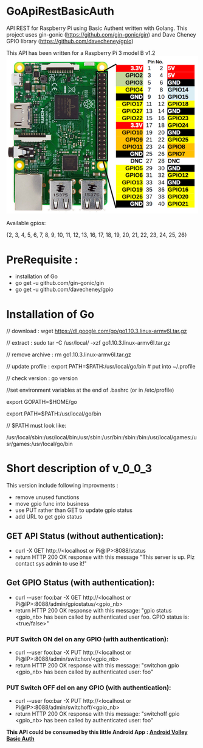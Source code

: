 # GoApiRestBasicAuth
API REST for Raspberry Pi using Basic Authent written with Golang. 
This project uses gin-gonic (https://github.com/gin-gonic/gin) and Dave Cheney GPIO library (https://github.com/davecheney/gpio)

This API has been written for a Raspberry Pi 3 model B v1.2
![RPI3 GPIO](pictures/RPi3-GPIO.jpg)

Available gpios:

{2, 3, 4, 5, 6, 7, 8, 9, 10, 11, 12, 13, 16, 17, 18, 19, 20, 21, 22, 23, 24, 25, 26}

# PreRequisite :
* installation of Go
* go get -u github.com/gin-gonic/gin
* go get -u github.com/davecheney/gpio

# Installation of Go

// download : wget https://dl.google.com/go/go1.10.3.linux-armv6l.tar.gz

// extract : sudo tar -C /usr/local/ -xzf go1.10.3.linux-armv6l.tar.gz

// remove archive : rm go1.10.3.linux-armv6l.tar.gz

// update profile : export PATH=$PATH:/usr/local/go/bin # put into ~/.profile

// check version : go version

//set environment variables at the end of .bashrc (or in /etc/profile)

export GOPATH=$HOME/go

export PATH=$PATH:/usr/local/go/bin

// $PATH must look like:

/usr/local/sbin:/usr/local/bin:/usr/sbin:/usr/bin:/sbin:/bin:/usr/local/games:/usr/games:/usr/local/go/bin

# Short description of v_0_0_3
This version include following improvments :
* remove unused functions
* move gpio func into business
* use PUT rather than GET to update gpio status
* add URL to get gpio status

## GET API Status (without authentication):
* curl -X GET http://<localhost or Pi@IP>:8088/status
* return HTTP 200 OK response with this message "This server is up. Plz contact sys admin to use it!"

## Get GPIO Status (with authentication):
* curl --user foo:bar -X GET http://<localhost or Pi@IP>:8088/admin/gpiostatus/<gpio_nb>
* return HTTP 200 OK response with this message: "gpio status <gpio_nb> has been called by authenticated user foo. GPIO status is: <true/false>"

### PUT Switch ON del on any GPIO (with authentication):
* curl --user foo:bar -X PUT http://<localhost or Pi@IP>:8088/admin/switchon/<gpio_nb>
* return HTTP 200 OK response with this message: "switchon gpio <gpio_nb> has been called by authenticated user: foo"

### PUT Switch OFF del on any GPIO (with authentication):
* curl --user foo:bar -X PUT http://<localhost or Pi@IP>:8088/admin/switchoff/<gpio_nb>
* return HTTP 200 OK response with this message: "switchoff gpio <gpio_nb> has been called by authenticated user: foo"

**This API could be consumed by this little Android App : [Android Volley Basic Auth](https://github.com/MatGarreau/AndroidVolleyBasicAuth)**
